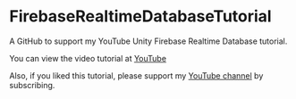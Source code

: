 # FirebaseRealtimeDatabaseTutorial
A GitHub to support my YouTube Unity Firebase Realtime Database tutorial.

You can view the video tutorial at [YouTube](https://youtu.be/uABgY1m_D-o)

Also, if you liked this tutorial, please support my [YouTube channel](https://www.youtube.com/@nichathangaming) by subscribing.
